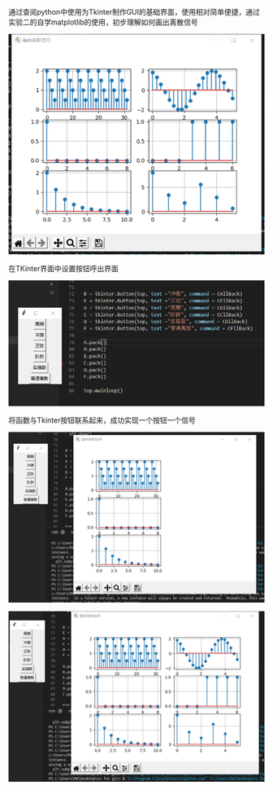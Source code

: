 
通过查阅python中使用为Tkinter制作GUI的基础界面，使用相对简单便捷，通过实验二的自学matplotlib的使用，初步理解如何画出离散信号  

![1](1.png)  

在TKinter界面中设置按钮呼出界面  

![2](2.png)  
 
 将函数与Tkinter按钮联系起来，成功实现一个按钮一个信号
 
![3](3.png)  
 
![4](4.png)  
